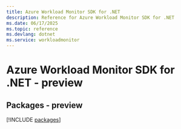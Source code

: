 ```yaml
---
title: Azure Workload Monitor SDK for .NET
description: Reference for Azure Workload Monitor SDK for .NET
ms.date: 06/17/2025
ms.topic: reference
ms.devlang: dotnet
ms.service: workloadmonitor
---
```

# Azure Workload Monitor SDK for .NET - preview
## Packages - preview
[!INCLUDE [packages](workload-monitor-index.md)]